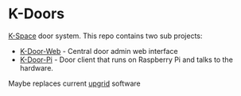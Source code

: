 # K-Doors

[K-Space](https://k-space.ee) door system. This repo contains two sub projects:

* [K-Door-Web](kdoorweb) - Central door admin web interface
* [K-Door-Pi](kdoorpi) - Door client that runs on Raspberry Pi and talks to the hardware.

Maybe replaces current [upgrid] software

[upgrid]: https://bitbucket.org/upgrid/doorlock/src/master/

